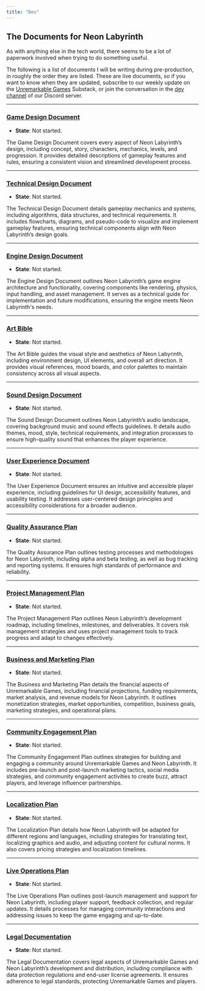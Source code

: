 ```yaml
---
title: "Dev"
---
```


## The Documents for Neon Labyrinth

As with anything else in the tech world, there seems to be a lot of paperwork involved when trying to do something useful.

The following is a list of documents I will be writing during pre-production, in roughly the order they are listed. These are live documents, so if you want to know when they are updated, subscribe to our weekly update on the [Unremarkable Games](https://unremarkablegames.substack.com) Substack, or join the conversation in the [dev channel](https://discord.com/channels/1263683765406924943/1263683837196505201) of our Discord server.

---

### [Game Design Document](/dev/gdd)
- **State**: Not started.

The Game Design Document covers every aspect of Neon Labyrinth’s design, including concept, story, characters, mechanics, levels, and progression. It provides detailed descriptions of gameplay features and rules, ensuring a consistent vision and streamlined development process.

---

### [Technical Design Document](/dev/tdd)
- **State**: Not started.

The Technical Design Document details gameplay mechanics and systems, including algorithms, data structures, and technical requirements. It includes flowcharts, diagrams, and pseudo-code to visualize and implement gameplay features, ensuring technical components align with Neon Labyrinth’s design goals.

---

### [Engine Design Document](/dev/edd)
- **State**: Not started.

The Engine Design Document outlines Neon Labyrinth’s game engine architecture and functionality, covering components like rendering, physics, input handling, and asset management. It serves as a technical guide for implementation and future modifications, ensuring the engine meets Neon Labyrinth's needs.

---

### [Art Bible](/dev/art_bible)
- **State**: Not started.

The Art Bible guides the visual style and aesthetics of Neon Labyrinth, including environment design, UI elements, and overall art direction. It provides visual references, mood boards, and color palettes to maintain consistency across all visual aspects.

---

### [Sound Design Document](/dev/sdd)
- **State**: Not started.

The Sound Design Document outlines Neon Labyrinth’s audio landscape, covering background music and sound effects guidelines. It details audio themes, mood, style, technical requirements, and integration processes to ensure high-quality sound that enhances the player experience.

---

### [User Experience Document](/dev/uxd)
- **State**: Not started.

The User Experience Document ensures an intuitive and accessible player experience, including guidelines for UI design, accessibility features, and usability testing. It addresses user-centered design principles and accessibility considerations for a broader audience.

---

### [Quality Assurance Plan](/dev/qap)
- **State**: Not started.

The Quality Assurance Plan outlines testing processes and methodologies for Neon Labyrinth, including alpha and beta testing, as well as bug tracking and reporting systems. It ensures high standards of performance and reliability.

---

### [Project Management Plan](/dev/pmp)
- **State**: Not started.

The Project Management Plan outlines Neon Labyrinth’s development roadmap, including timelines, milestones, and deliverables. It covers risk management strategies and uses project management tools to track progress and adapt to changes effectively.

---

### [Business and Marketing Plan](/dev/bmp)
- **State**: Not started.

The Business and Marketing Plan details the financial aspects of Unremarkable Games, including financial projections, funding requirements, market analysis, and revenue models for Neon Labyrinth. It outlines monetization strategies, market opportunities, competition, business goals, marketing strategies, and operational plans.

---

### [Community Engagement Plan](/dev/cep)
- **State**: Not started.

The Community Engagement Plan outlines strategies for building and engaging a community around Unremarkable Games and Neon Labyrinth. It includes pre-launch and post-launch marketing tactics, social media strategies, and community engagement activities to create buzz, attract players, and leverage influencer partnerships.

---

### [Localization Plan](/dev/loc)
- **State**: Not started.

The Localization Plan details how Neon Labyrinth will be adapted for different regions and languages, including strategies for translating text, localizing graphics and audio, and adjusting content for cultural norms. It also covers pricing strategies and localization timelines.

---

### [Live Operations Plan](/dev/lop)
- **State**: Not started.

The Live Operations Plan outlines post-launch management and support for Neon Labyrinth, including player support, feedback collection, and regular updates. It details processes for managing community interactions and addressing issues to keep the game engaging and up-to-date.

---

### [Legal Documentation](/dev/legal)
- **State**: Not started.

The Legal Documentation covers legal aspects of Unremarkable Games and Neon Labyrinth’s development and distribution, including compliance with data protection regulations and end-user license agreements. It ensures adherence to legal standards, protecting Unremarkable Games and players.
